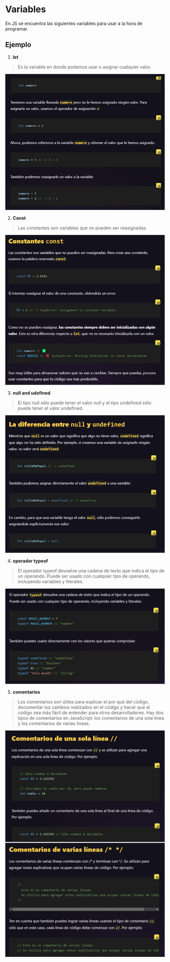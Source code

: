 # Variables 
En JS se encuentra las siguientes variables para usar a la hora de programar.

## Ejemplo
1. **let**
> Es la variable en donde podemos usar o asignar cualquier valor.


![alt text](let.png)

2. **Const**
> Las constantes son variables que no pueden ser reasignadas.

![alt text](Const.png)

3. **null and udefined**
> El tipo null sólo puede tener el valor null y el tipo undefined sólo puede tener el valor undefined.

![alt text](nullundefined.png)

4. **operador typeof**
> El operador typeof devuelve una cadena de texto que indica el tipo de un operando. Puede ser usado con cualquier tipo de operando, incluyendo variables y literales.

![alt text](typeof.png)


5. **comentarios**
> Los comentarios son útiles para explicar el por qué del código, documentar los cambios realizados en el código y hacer que el código sea más fácil de entender para otros desarrolladores. Hay dos tipos de comentarios en JavaScript: los comentarios de una sola línea y los comentarios de varias líneas.

![alt text](Comentariosolalinea.png)
![alt text](Comentariovariaslineas.png)
